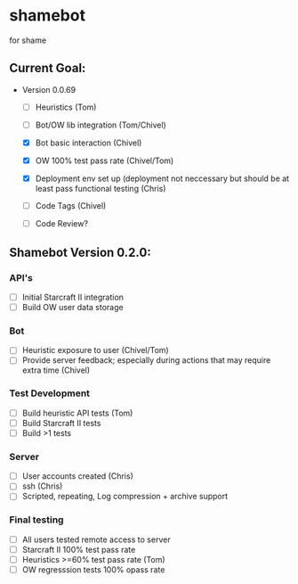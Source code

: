 # shamebot
for shame

## Current Goal:
* Version 0.0.69
  - [ ] Heuristics (Tom)
  - [ ] Bot/OW lib integration (Tom/Chivel)
  - [X] Bot basic interaction (Chivel)
  - [X] OW 100% test pass rate (Chivel/Tom)
  - [X] Deployment env set up (deployment not neccessary but should be at least pass functional testing (Chris) 
  - [ ] Code Tags (Chivel)
  - [ ] Code Review?



## Shamebot Version 0.2.0:

### API's
- [ ] Initial Starcraft II integration
- [ ] Build OW user data storage 

### Bot
- [ ] Heuristic exposure to user (Chivel/Tom)
- [ ] Provide server feedback; especially during actions that may require extra time (Chivel)

### Test Development 
- [ ] Build heuristic API tests (Tom)
- [ ] Build Starcraft II tests 
- [ ] Build >1 tests 

### Server
- [ ] User accounts created (Chris)
- [ ] ssh (Chris)
- [ ] Scripted, repeating, Log compression + archive support

### Final testing
- [ ] All users tested remote access to server
- [ ] Starcraft II 100% test pass rate
- [ ] Heuristics >=60% test pass rate (Tom)
- [ ] OW regresssion tests 100% opass rate
